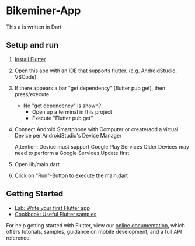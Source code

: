 # Bikeminer-App

This a is written in Dart

## Setup and run

1. [Install Flutter](https://docs.flutter.dev/get-started/install)

2. Open this app with an IDE that supports flutter. (e.g. AndroidStudio, VSCode)
3. If there appears a bar "get dependency" (flutter pub get), then press/execute
    - No "get dependency" is shown?
        - Open up a terminal in this project 
        - Execute "Flutter pub get"

4. Connect Android Smartphone with Computer or create/add a virtual Device per AndroidStudio's Device Manager

    Attention: Device must support Google Play Services
    Older Devices may need to perform a Google Services Update first

5. Open lib/main.dart
6. Click on "Run"-Button to execute the main.dart


## Getting Started

- [Lab: Write your first Flutter app](https://flutter.dev/docs/get-started/codelab)
- [Cookbook: Useful Flutter samples](https://flutter.dev/docs/cookbook)

For help getting started with Flutter, view our
[online documentation](https://flutter.dev/docs), which offers tutorials,
samples, guidance on mobile development, and a full API reference.
